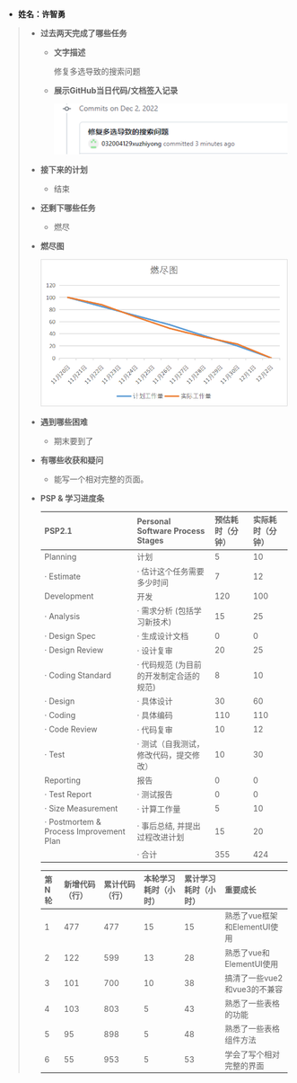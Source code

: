 - **姓名：许智勇**

> - **过去两天完成了哪些任务**
>
>   - **文字描述**
>
>     修复多选导致的搜索问题
>
>   - **展示GitHub当日代码/文档签入记录**
>
>     ![](https://github.com/fu-cloud-org/fu-cloud-document/blob/main/all-contri/xuzhiyong/606.png)
>
> - **接下来的计划**
>
>   - 结束
>
> - **还剩下哪些任务**
>
>   - 燃尽
>
> - **燃尽图**
>
>   ![](https://github.com/fu-cloud-org/fu-cloud-document/blob/main/all-contri/xuzhiyong/006.png)
>
> - **遇到哪些困难**
>
>   - 期末要到了
>
> - **有哪些收获和疑问**
>
>   - 能写一个相对完整的页面。
>
> - **PSP & 学习进度条**
>
>   | PSP2.1                                  | Personal Software Process Stages        | 预估耗时（分钟） | 实际耗时（分钟） |
>   | --------------------------------------- | --------------------------------------- | ---------------- | ---------------- |
>   | Planning                                | 计划                                    | 5                | 10             |
>   | · Estimate                              | · 估计这个任务需要多少时间              | 7                | 12               |
>   | Development                             | 开发                                    | 120              | 100              |
>   | · Analysis                              | · 需求分析 (包括学习新技术)             | 15               | 25               |
>   | · Design Spec                           | · 生成设计文档                          | 0                | 0                |
>   | · Design Review                         | · 设计复审                              | 20               | 25               |
>   | · Coding Standard                       | · 代码规范 (为目前的开发制定合适的规范) | 8                | 10               |
>   | · Design                                | · 具体设计                              | 30               | 60               |
>   | · Coding                                | · 具体编码                              | 110              | 110              |
>   | · Code Review                           | · 代码复审                              | 10               | 12               |
>   | · Test                                  | · 测试（自我测试，修改代码，提交修改）  | 10                | 30               |
>   | Reporting                               | 报告                                    | 0                | 0                |
>   | · Test Report                           | · 测试报告                              | 0                | 0                |
>   | · Size Measurement                      | · 计算工作量                            | 5                | 10               |
>   | · Postmortem & Process Improvement Plan | · 事后总结, 并提出过程改进计划          | 15               | 20               |
>   |                                         | · 合计                                  | 355              | 424             |
>
>   | 第N轮 | 新增代码（行） | 累计代码（行） | 本轮学习耗时（小时） | 累计学习耗时（小时） | 重要成长                  |
>   | ----- | -------------- | -------------- | -------------------- | -------------------- | ------------------------- |
>   | 1     | 477            | 477            | 15                 | 15                 | 熟悉了vue框架和ElementUI使用|
>   | 2     | 122            | 599            | 13                  |  28                    |熟悉了vue和ElementUI使用|
>   | 3     | 101            | 700            | 10                  |  38                     |搞清了一些vue2和vue3的不兼容|
>   | 4     | 103            | 803               | 5                 | 43                    | 熟悉了一些表格的功能 |
>   | 5     | 95              | 898             | 5                 |  48                       | 熟悉了一些表格组件方法 |
>   | 6     | 55                | 953             | 5               |   53                      | 学会了写个相对完整的界面 |
